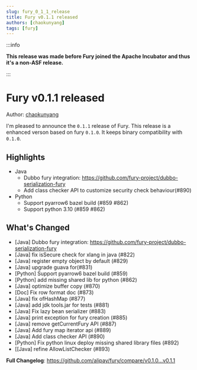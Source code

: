 ```yaml
---
slug: fury_0_1_1_release
title: Fury v0.1.1 released
authors: [chaokunyang]
tags: [fury]
---
```


:::info

**This release was made before Fury joined the Apache Incubator and thus it's a non-ASF release.**

:::

# Fury v0.1.1 released

Author: [chaokunyang](https://github.com/chaokunyang)

I'm pleased to announce the `0.1.1` release of Fury. This release is a enhanced verson based on fury `0.1.0`. It keeps binary compatibility with `0.1.0`.


## Highlights
- Java
  - Dubbo fury integration: https://github.com/fury-project/dubbo-serialization-fury
  -  Add class checker API to customize security check behaviour(#890)
- Python
  - Support pyarrow6 bazel build (#859 #862)
  - Support python 3.10 (#859 #862)
## What's Changed
- [Java] Dubbo fury integration: https://github.com/fury-project/dubbo-serialization-fury
- [Java] fix isSecure check for xlang in java (#822)
- [Java] register empty object by default (#829)
- [Java] upgrade guava for(#831)
- [Python] Support pyarrow6 bazel build (#859)
- [Python] add missing shared lib for python (#862)
- [Java] optimize buffer copy (#870)
- [Doc] Fix row format doc (#873)
- [Java] fix ofHashMap (#877)
- [Java] add jdk tools.jar for tests (#881)
- [Java] Fix lazy bean serializer (#883)
- [Java] print exception for fury creation (#885)
- [Java] remove getCurrentFury API (#887)
- [Java] Add fury map iterator api (#889)
- [Java] Add class checker API (#890)
- [Python] Fix python linux deploy missing shared library files (#892)
- [[Java] refine AllowListChecker (#893)

**Full Changelog**: https://github.com/alipay/fury/compare/v0.1.0...v0.1.1